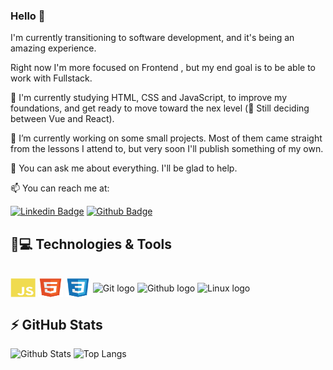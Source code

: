 ### Hello 👋

I'm currently transitioning to software development, and it's being an amazing experience. 

Right now I'm more focused on Frontend , but my end goal is to be able to work with Fullstack. 

🌱 I'm currently studying HTML, CSS and JavaScript, to improve my foundations, and get ready to move toward the nex level (🤔 Still deciding between Vue and React).

🔭 I’m currently working on some small projects. Most of them came straight from the lessons I attend to, but very soon I'll publish something of my own.

💬 You can ask me about everything. I'll be glad to help.

📫 You can reach me at: 
  
   [![Linkedin Badge](https://img.shields.io/badge/-LinkedIn-blue?style=flat-square&logo=Linkedin&logoColor=white&link=https://www.linkedin.com/in/estevaojoelsonjr/)](https://www.linkedin.com/in/estevaojoelsonjr/)
   [![Github Badge](https://img.shields.io/badge/-Github-000?style=flat-square&logo=Github&logoColor=white&link=https://github.com/joelsonejr)](https://github.com/joelsonejr/)
  
## 🚀💻 Technologies & Tools

<div style="display: inline_block"><br>
  <img align="center" alt="javascript logo" height="30" width="40" src="https://raw.githubusercontent.com/devicons/devicon/master/icons/javascript/javascript-plain.svg">
<!--   <img align="center" alt="TypeScript logo" height="30" width="40" src="https://raw.githubusercontent.com/devicons/devicon/master/icons/typescript/typescript-plain.svg"> -->
<!--   <img align="center" alt="React logo" height="30" width="40" src="https://raw.githubusercontent.com/devicons/devicon/master/icons/react/react-original.svg"> -->
  <img align="center" alt="HTML5 logo" height="30" width="40" src="https://raw.githubusercontent.com/devicons/devicon/master/icons/html5/html5-original.svg">
  <img align="center" alt="CSS3 logo" height="30" width="40" src="https://raw.githubusercontent.com/devicons/devicon/master/icons/css3/css3-original.svg">
<!--   <img align="center" alt="Csharp logo" height="30" width="40" src="https://raw.githubusercontent.com/devicons/devicon/master/icons/csharp/csharp-original.svg"> -->
  <img align="center" alt="Git logo" height="30" width="40" src="https://raw.githubusercontent.com/devicons/devicon/master/icons/css3/git-original.svg">
  <img align="center" alt="Github logo" height="30" width="40" src="https://raw.githubusercontent.com/devicons/devicon/master/icons/css3/github-original.svg">
  <img align="center" alt="Linux logo" height="30" width="40" src="https://raw.githubusercontent.com/devicons/devicon/master/icons/css3/linux-original.svg">
</div>


## ⚡ GitHub Stats

![Github Stats](https://github-readme-stats.vercel.app/api?username=joelsonejr&show_icons=true&count_private=true&show_icons=true&&theme=dracula&include_all_commits=true)
![Top Langs](https://github-readme-stats.vercel.app/api/top-langs/?username=joelsonejr&hide=TeX&layout=compact&theme=dracula)

  
  

<!--
**joelsonejr/joelsonejr** is a ✨ _special_ ✨ repository because its `README.md` (this file) appears on your GitHub profile.

I'm currently transitioning into the software development area, and it's being an amazing experience. 

Right now I'm more focused on Frontend development, but my end goal it to work with Fullstack development. 

🌱 I'm currently stuldying HTML, CSS and JavaScript, to improve my foundations, and get ready to go toward the nex level (🤔 Still deciding between Vue and React).

🔭 I’m currently working on some small projects. Most of them came straight from my lessons. But very soon I'll publish something of my own.

💬 You can ask me about everithing. I'll be glad to help.

📫 You can reach me at: 
  [Linkedin Badge](https://img.shields.io/badge/-LinkedIn-blue?style=flat-square&logo=Linkedin&logoColor=white&link=https://www.linkedin.com/in/estevaojoelsonjr/)
  
  
  molde:
  [![Linkedin Badge](https://img.shields.io/badge/-LinkedIn-blue?style=flat-square&logo=Linkedin&logoColor=white&link=https://www.linkedin.com/in/isadora-rodrigues-stangarlin-48402b141/)](https://www.linkedin.com/in/isadora-rodrigues-stangarlin-48402b141/)
  

Here are some ideas to get you started:

- 🔭 I’m currently working on ...
- 🌱 I’m currently learning ...
- 👯 I’m looking to collaborate on ...
- 🤔 I’m looking for help with ...
- 💬 Ask me about ...
- 📫 How to reach me: ...
- 😄 Pronouns: ...
- ⚡ Fun fact: ...
-->
